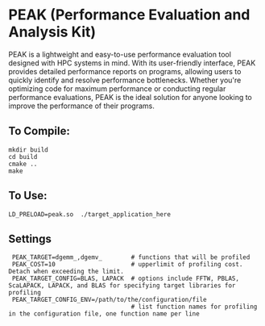 # PEAK (Performance Evaluation and Analysis Kit)

PEAK is a lightweight and easy-to-use performance evaluation tool designed with HPC systems in mind. With its user-friendly interface, PEAK provides detailed performance reports on programs, allowing users to quickly identify and resolve performance bottlenecks. Whether you're optimizing code for maximum performance or conducting regular performance evaluations, PEAK is the ideal solution for anyone looking to improve the performance of their programs. 

## To Compile:

```
mkdir build
cd build
cmake ..
make
``` 

## To Use: 

``LD_PRELOAD=peak.so  ./target_application_here`` 

## Settings
```
 PEAK_TARGET=dgemm_,dgemv_        # functions that will be profiled
 PEAK_COST=10                     # upperlimit of profiling cost. Detach when exceeding the limit.
 PEAK_TARGET_CONFIG=BLAS, LAPACK  # options include FFTW, PBLAS, ScaLAPACK, LAPACK, and BLAS for specifying target libraries for profiling
 PEAK_TARGET_CONFIG_ENV=/path/to/the/configuration/file
                                  # list function names for profiling in the configuration file, one function name per line
```



